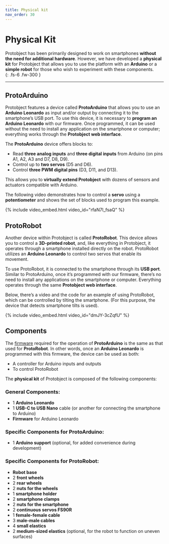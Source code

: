 ```yaml
---
title: Physical kit
nav_order: 30
---
```



# Physical Kit  

Protobject has been primarily designed to work on smartphones **without the need for additional hardware**. However, we have developed a **physical kit** for Protobject that allows you to use the platform with an **Arduino** or a **simple robot** for those who wish to experiment with these components.  
{: .fs-6 .fw-300 }

---

## **ProtoArduino**  

Protobject features a device called **ProtoArduino** that allows you to use an **Arduino Leonardo** as input and/or output by connecting it to the smartphone’s USB port. To use this device, it is necessary to **program an Arduino Leonardo** with our firmware. Once programmed, it can be used without the need to install any application on the smartphone or computer; everything works through the **Protobject web interface**.  

The **ProtoArduino** device offers blocks to:  
- Read **three analog inputs** and **three digital inputs** from Arduino (on pins A1, A2, A3 and D7, D8, D9).  
- Control up to **two servos** (D5 and D6).  
- Control **three PWM digital pins** (D3, D11, and D13).  

This allows you to **virtually extend Protobject** with dozens of sensors and actuators compatible with Arduino.  

The following video demonstrates how to control a **servo** using a **potentiometer** and shows the set of blocks used to program this example.  

{% include video_embed.html video_id="rfaN7I_fsaQ" %}

## **ProtoRobot**  

Another device within Protobject is called **ProtoRobot**. This device allows you to control a **3D-printed robot**, and, like everything in Protobject, it operates through a smartphone installed directly on the robot. ProtoRobot utilizes an **Arduino Leonardo** to control two servos that enable its movement.  

To use ProtoRobot, it is connected to the smartphone through its **USB port**. Similar to ProtoArduino, once it’s programmed with our firmware, there’s no need to install any applications on the smartphone or computer. Everything operates through the same **Protobject web interface**.  

Below, there’s a video and the code for an example of using ProtoRobot, which can be controlled by tilting the smartphone. (For this purpose, the device that detects smartphone tilts is used).  

{% include video_embed.html video_id="dmJY-3cZqfU" %}

## **Components**  

The [firmware](https://framework.protobject.com/components/arduino.html) required for the operation of **ProtoArduino** is the same as that used for **ProtoRobot**. In other words, once an **Arduino Leonardo** is programmed with this firmware, the device can be used as both:  
- A controller for Arduino inputs and outputs  
- To control ProtoRobot  

The **physical kit** of Protobject is composed of the following components:  

### **General Components:**  
- 1 **Arduino Leonardo**  
- 1 **USB-C to USB Nano** cable (or another for connecting the smartphone to Arduino)  
- **Firmware** for Arduino Leonardo  

### **Specific Components for ProtoArduino:**  
- 1 **Arduino support** (optional, for added convenience during development)  

### **Specific Components for ProtoRobot:**  
- **Robot base**  
- 2 **front wheels**  
- 2 **rear wheels**  
- 2 **nuts for the wheels**  
- 1 **smartphone holder**  
- 2 **smartphone clamps**  
- 2 **nuts for the smartphone**  
- 2 **continuous servos FS90R**  
- 1 **female-female cable**  
- 3 **male-male cables**  
- 4 **small elastics**  
- 2 **medium-sized elastics** (optional, for the robot to function on uneven surfaces)  
